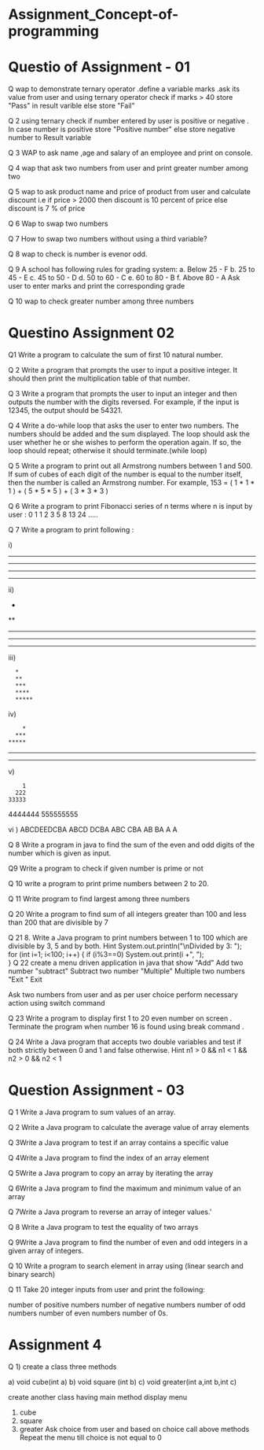 # Assignment_Concept-of-programming

# Questio of Assignment - 01


Q wap to demonstrate ternary operator .define a variable marks  .ask its value from user and using ternary operator check if marks > 40 store "Pass" in result varible else store "Fail"

Q 2 using ternary check if number entered by user is positive or negative .
In case number is positive store "Positive number" else store negative number to Result variable

Q 3 WAP to ask name ,age and salary of an employee and print on console.

Q 4 wap  that ask two numbers from user and print greater number among two 

Q 5 wap to ask product name and price of product from user and calculate discount i.e 
if price > 2000 then discount is 10 percent of price 
else 
discount is 7 % of price

Q 6   Wap to swap two numbers

Q 7  How to swap two numbers without using a third variable?

Q 8 wap to check is number is evenor odd.

Q 9   A school has following rules for grading system:
 a. Below 25 - F
 b. 25 to 45 - E
 c. 45 to 50 - D
 d. 50 to 60 - C
 e. 60 to 80 - B
 f. Above 80 - A
 Ask user to enter marks and print the corresponding grade 

Q  10 wap to check greater number among three numbers


# Questino Assignment 02


Q1 Write a program to calculate the sum of first 10 natural number.

Q 2 Write a program that prompts the user to input a positive integer. It should then print the multiplication table of that number. 

Q 3 Write a program that prompts the user to input an integer and then outputs the number with the digits reversed. For example, if the input is 12345, the output should be 54321.

Q 4 Write a do-while loop that asks the user to enter two numbers. The numbers should be added and the sum displayed. The loop should ask the user whether he or she wishes to perform the operation again. If so, the loop should repeat; otherwise it should terminate.(while loop)

Q 5 Write a program to print out all Armstrong numbers between 1 and 500. If sum of cubes of each digit of the number is equal to the number itself, then the number is called an Armstrong number.
For example, 153 = ( 1 * 1 * 1 ) + ( 5 * 5 * 5 ) + ( 3 * 3 * 3 )

Q 6 Write a program to print Fibonacci series of n terms where n is input by user :
0 1 1 2 3 5 8 13 24 ..... 

Q 7 Write a program to print following :

i)

**********
**********
**********
**********

ii)

*
**
***
****
*****

iii)

      *
      **
      ***
      ****
      *****
 

iv)

        *
      ***
    *****
  *******
*********

v)

        1
      222
    33333
  4444444
555555555

vi )     ABCDEEDCBA
         ABCD  DCBA
         ABC    CBA
         AB      BA
         A        A


Q 8 Write a program in java to find the sum of the even and odd digits of the number which is given as input.

Q9 Write a program to check if given number is prime or not

Q 10 write a program to print prime numbers between 2 to 20.

Q 11 Write program to find largest among three numbers

Q 20 Write a program to find sum of all integers greater than 100 and less than 200 that are divisible by 7

Q 21 8.	Write a Java program to print numbers between 1 to 100 which are divisible by 3, 5 and by both.
Hint 
            System.out.println("\nDivided by 3: ");		
		for (int i=1; i<100; i++) {
			if (i%3==0) 
			System.out.print(i +", ");			
		}
 Q 22 create a menu driven application in java that show 
   "Add"        Add two number 
  "subtract"  Subtract two number 
  "Multiple"    Multiple two numbers
  "Exit "           Exit 

Ask two numbers from user  and as per user choice perform necessary action using switch command 

Q 23  Write a program to display first 1 to 20  even number on screen . Terminate the program when number 16 is found using break command .

Q 24 Write a Java program that accepts two double variables and test if both strictly between 0 and 1 and false otherwise.
Hint n1 > 0 && n1 < 1 && n2 > 0 && n2 < 1


# Question Assignment - 03

Q 1 Write a Java program to sum values of an array.

Q 2 Write a Java program to calculate the average value of array elements

Q 3Write a Java program to test if an array contains a specific value

Q 4Write a Java program to find the index of an array element

Q 5Write a Java program to copy an array by iterating the array

Q 6Write a Java program to find the maximum and minimum value of an array

Q 7Write a Java program to reverse an array of integer values.'

Q 8 Write a Java program to test the equality of two arrays

Q 9Write a Java program to find the number of even and odd integers in a given array of integers.

Q 10 Write a program to search element in array using (linear search and binary search)

Q 11 Take 20 integer inputs from user and print the following:

number of positive numbers
number of negative numbers
number of odd numbers
number of even numbers
number of 0s.

# Assignment 4

Q 1) create a class three methods

a) void cube(int a)
b) void square (int b)
c) void greater(int a,int b,int c)

create another class having main method
display menu
1) cube
2) square
3) greater
Ask choice from user and based on choice call above methods
Repeat the menu till choice is not equal to 0
